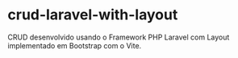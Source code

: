 # crud-laravel-with-layout
CRUD desenvolvido usando o Framework PHP Laravel com Layout implementado em Bootstrap com o Vite.
